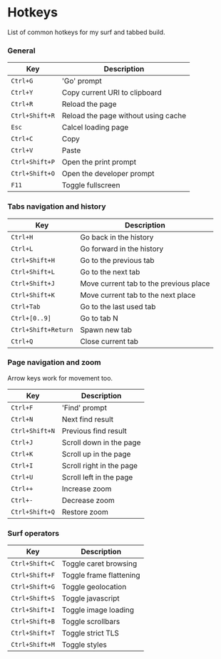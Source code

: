 # Hotkeys
List of common hotkeys for my surf and tabbed build.


### General
| Key            | Description                         |
|----------------|-------------------------------------|
| `Ctrl+G`       | 'Go' prompt                         |
| `Ctrl+Y`       | Copy current URI to clipboard       |
| `Ctrl+R`       | Reload the page                     |
| `Ctrl+Shift+R` | Reload the page without using cache |
| `Esc`          | Calcel loading page                 |
| `Ctrl+C`       | Copy                                |
| `Ctrl+V`       | Paste                               |
| `Ctrl+Shift+P` | Open the print prompt               |
| `Ctrl+Shift+O` | Open the developer prompt           |
| `F11`          | Toggle fullscreen                   |

### Tabs navigation and history
| Key                 | Description                            |
|---------------------|----------------------------------------|
| `Ctrl+H`            | Go back in the history                 |
| `Ctrl+L`            | Go forward in the history              |
| `Ctrl+Shift+H`      | Go to the previous tab                 |
| `Ctrl+Shift+L`      | Go to the next tab                     |
| `Ctrl+Shift+J`      | Move current tab to the previous place |
| `Ctrl+Shift+K`      | Move current tab to the next place     |
| `Ctrl+Tab`          | Go to the last used tab                |
| `Ctrl+[0..9]`       | Go to tab N                            |
| `Ctrl+Shift+Return` | Spawn new tab                          |
| `Ctrl+Q`            | Close current tab                      |

### Page navigation and zoom
Arrow keys work for movement too.

| Key            | Description              |
|----------------|--------------------------|
| `Ctrl+F`       | 'Find' prompt            |
| `Ctrl+N`       | Next find result         |
| `Ctrl+Shift+N` | Previous find result     |
| `Ctrl+J`       | Scroll down in the page  |
| `Ctrl+K`       | Scroll up in the page    |
| `Ctrl+I`       | Scroll right in the page |
| `Ctrl+U`       | Scroll left in the page  |
| `Ctrl++`       | Increase zoom            |
| `Ctrl+-`       | Decrease zoom            |
| `Ctrl+Shift+Q` | Restore zoom             |

### Surf operators
| Key            | Description             |
|----------------|-------------------------|
| `Ctrl+Shift+C` | Toggle caret browsing   |
| `Ctrl+Shift+F` | Toggle frame flattening |
| `Ctrl+Shift+G` | Toggle geolocation      |
| `Ctrl+Shift+S` | Toggle javascript       |
| `Ctrl+Shift+I` | Toggle image loading    |
| `Ctrl+Shift+B` | Toggle scrollbars       |
| `Ctrl+Shift+T` | Toggle strict TLS       |
| `Ctrl+Shift+M` | Toggle styles           |

